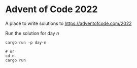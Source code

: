 # Advent of Code 2022

A place to write solutions to https://adventofcode.com/2022


Run the solution for day _n_
```
cargo run -p day-n

# or
cd n
cargo run
```

